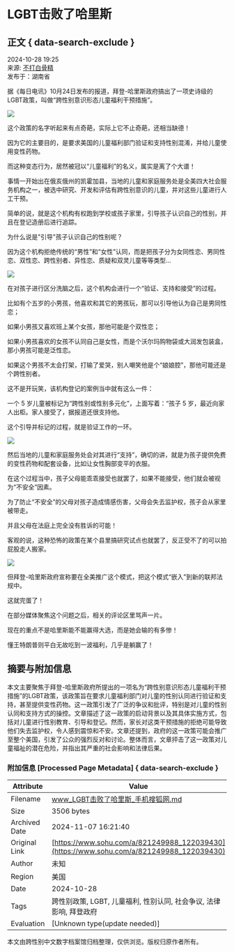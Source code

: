 # LGBT击败了哈里斯

## 正文 { data-search-exclude }


2024-10-28 19:25  
来源: [不打白骨精](https://www.sohu.com/a/821249988_122039430?spm=smpc.content-abroad.content.1.1730996424106NojsceI)  
发布于：湖南省  

据《每日电讯》10月24日发布的报道，拜登-哈里斯政府搞出了一项史诗级的LGBT政策，叫做“跨性别意识形态儿童福利干预措施”。

![](https://q1.itc.cn/images01/20241028/96bab8490f5c4ffcade82a14190abc31.png)

这个政策的名字听起来有点奇葩，实际上它不止奇葩，还相当缺德！

因为它的主要目的，是要求美国的儿童福利部门验证和支持性别混淆，并给儿童使用变性药物。

而这种变态行为，居然被冠以“儿童福利”的名义，属实是离了个大谱！

事情一开始出在俄亥俄州的凯霍加县，当地的儿童和家庭服务处是全美四大社会服务机构之一，被选中研究、开发和评估有跨性别意识的儿童，并对这些儿童进行人工干预。

简单的说，就是这个机构有权跑到学校或孩子家里，引导孩子认识自己的性别，并且在登记造册后进行追踪。

为什么说是"引导"孩子认识自己的性别呢？

因为这个机构拒绝传统的“男性”和“女性”认同，而是把孩子分为女同性恋、男同性恋、双性恋、跨性别者、异性恋、质疑和双灵儿童等等类型...

![](https://q0.itc.cn/images01/20241028/0b7f7078624c48be93eb78c6f358e01f.png)

在对孩子进行区分洗脑之后，这个机构会进行一个“验证、支持和接受”的过程。

比如有个五岁的小男孩，他喜欢和其它的男孩玩，那可以引导他认为自己是男同性恋；

如果小男孩又喜欢班上某个女孩，那他可能是个双性恋；

如果小男孩喜欢的女孩不认同自己是女性，而是个沃尔玛购物袋或大润发包装盒，那小男孩可能是泛性恋。

如果这个男孩不太会打架，打输了爱哭，别人嘲笑他是个“娘娘腔”，那他可能还是个跨性别者。

这不是开玩笑，该机构登记的案例当中就有这么一件：

一个 5 岁儿童被标记为“跨性别或性别多元化”，上面写着：“孩子 5 岁，最近向家人出柜。家人接受了，据报道还很支持他。

这个引导并标记的过程，就是验证工作的一环。

![](https://q0.itc.cn/images01/20241028/97ca488c67404ec7a93668fe1e45940b.png)

然后当地的儿童和家庭服务处会对其进行“支持”，确切的讲，就是为孩子提供免费的变性药物和配套设备，比如让女性胸部变平的衣服。

在这个过程当中，孩子父母能乖乖接受也就罢了，如果不能接受，他们就会被视为“不安全”因素。

为了防止“不安全”的父母对孩子造成情感伤害，父母会失去监护权，孩子会从家里被带走。

并且父母在法庭上完全没有胜诉的可能！

客观的说，这种恐怖的政策在某个县里搞研究试点也就罢了，反正受不了的可以拍屁股走人搬家。

![](https://q5.itc.cn/images01/20241028/5fdf36ae01594afbac9c07bb1bd105f2.png)

但拜登-哈里斯政府宣称要在全美推广这个模式，把这个模式“嵌入”到新的联邦法规中。

这就完蛋了！

在部分媒体聚焦这个问题之后，相关的评论区里骂声一片。

现在的重点不是哈里斯能不能赢得大选，而是她会输的有多惨！

懂王特朗普则平白无故吃到一波福利，几乎是躺赢了！

## 摘要与附加信息

<!-- tcd_abstract -->
本文主要聚焦于拜登-哈里斯政府所提出的一项名为“跨性别意识形态儿童福利干预措施”的LGBT政策，该政策旨在要求儿童福利部门对儿童的性别认同进行验证和支持，甚至提供变性药物。这一政策引发了广泛的争议和批评，特别是对儿童的性别认同和支持方式的操控。文章描述了这一政策的启动背景以及其具体实施方式，包括对儿童进行性别教育、引导和登记。然而，家长对这类干预措施的拒绝可能导致他们失去监护权，令人感到震惊和不安。文章还提到，政府的这一政策可能会推广至整个美国，引发了公众的强烈反对和讨论。整体而言，文章抨击了这一政策对儿童福祉的潜在危险，并指出其严重的社会影响和法律后果。
<!-- tcd_abstract_end -->

### 附加信息 [Processed Page Metadata] { data-search-exclude }

| Attribute       | Value                                  |
|-----------------|----------------------------------------|
| Filename        | www_LGBT击败了哈里斯_手机搜狐网.md                             |
| Size            | 3506 bytes                           |
| Archived Date   | 2024-11-07 16:21:40                             |
| Original Link   | [https://www.sohu.com/a/821249988_122039430](https://www.sohu.com/a/821249988_122039430)                       |
| Author          | 未知                               |
| Region          | 美国                               |
| Date            | 2024-10-28                                 |
| Tags            | 跨性别政策, LGBT, 儿童福利, 性别认同, 社会争议, 法律影响, 拜登政府                                 |
| Evaluation            | [Unknown type(update needed)]                                 |
<!-- tcd_table_end -->

本文由跨性别中文数字档案馆归档整理，仅供浏览。版权归原作者所有。
